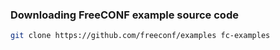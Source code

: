 ### Downloading FreeCONF example source code

```bash
git clone https://github.com/freeconf/examples fc-examples
```
